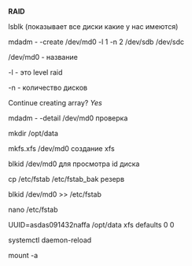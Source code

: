 **RAID**

lsblk (показывает все диски какие у нас имеются)

mdadm - -create /dev/md0 -l 1 -n 2 /dev/sdb /dev/sdc

  /dev/md0 - название
  
  -l - это level raid 
  
  -n - количество дисков 

Continue creating array? _Yes_

mdadm  - -detail /dev/md0 проверка


mkdir /opt/data

mkfs.xfs /dev/md0 создание xfs 

blkid /dev/md0 для просмотра id диска

cp /etc/fstab /etc/fstab_bak резерв

blkid /dev/md0 >> /etc/fstab

nano /etc/fstab



UUID=asdas091432naffa  /opt/data	xfs	defaults	0 0

systemctl daemon-reload

mount -a
